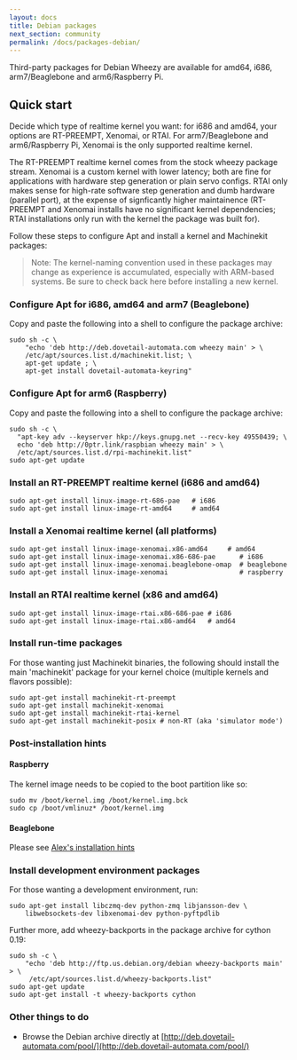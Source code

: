 ```yaml
---
layout: docs
title: Debian packages
next_section: community
permalink: /docs/packages-debian/
---
```


Third-party packages for Debian Wheezy are available for amd64, i686,
arm7/Beaglebone and arm6/Raspberry Pi.

## Quick start

Decide which type of realtime kernel you want: for i686 and amd64,
your options are RT-PREEMPT, Xenomai, or RTAI. For arm7/Beaglebone and
arm6/Raspberry Pi, Xenomai is the only supported realtime kernel.

The RT-PREEMPT realtime kernel comes from the stock wheezy package
stream. Xenomai is a custom kernel with lower latency;
both are fine for applications with hardware step generation or plain
servo configs. RTAI only makes sense for high-rate software step
generation and dumb hardware (parallel port),
at the expense of signficantly higher maintainence
(RT-PREEMPT and Xenomai installs have no significant kernel
dependencies; RTAI installations only run with the kernel the package
was built for).

Follow these steps to configure Apt and install a kernel and Machinekit packages:

> Note: The kernel-naming convention used in these packages may change as
> experience is accumulated, especially with ARM-based systems. Be sure to
> check back here before installing a new kernel.

### Configure Apt for i686, amd64 and arm7 (Beaglebone)

Copy and paste the following into a shell to configure the package archive:

    sudo sh -c \
        "echo 'deb http://deb.dovetail-automata.com wheezy main' > \
        /etc/apt/sources.list.d/machinekit.list; \
        apt-get update ; \
        apt-get install dovetail-automata-keyring"

### Configure Apt for arm6 (Raspberry)

Copy and paste the following into a shell to configure the package
archive:

    sudo sh -c \
      "apt-key adv --keyserver hkp://keys.gnupg.net --recv-key 49550439; \
      echo 'deb http://0ptr.link/raspbian wheezy main' > \
      /etc/apt/sources.list.d/rpi-machinekit.list"
    sudo apt-get update

### Install an RT-PREEMPT realtime kernel (i686 and amd64)

	sudo apt-get install linux-image-rt-686-pae   # i686
	sudo apt-get install linux-image-rt-amd64     # amd64

### Install a Xenomai realtime kernel (all platforms)

	sudo apt-get install linux-image-xenomai.x86-amd64 	   # amd64
	sudo apt-get install linux-image-xenomai.x86-686-pae      # i686
	sudo apt-get install linux-image-xenomai.beaglebone-omap  # beaglebone
	sudo apt-get install linux-image-xenomai                  # raspberry

### Install an RTAI realtime kernel (x86 and amd64)

	sudo apt-get install linux-image-rtai.x86-686-pae # i686
	sudo apt-get install linux-image-rtai.x86-amd64   # amd64

### Install run-time packages

For those wanting just Machinekit binaries, the following should
install the main 'machinekit' package for your kernel choice (multiple
kernels and flavors possible):

    sudo apt-get install machinekit-rt-preempt
    sudo apt-get install machinekit-xenomai
    sudo apt-get install machinekit-rtai-kernel
    sudo apt-get install machinekit-posix # non-RT (aka 'simulator mode')


### Post-installation hints

#### Raspberry

The kernel image needs to be copied to the boot partition like so:

    sudo mv /boot/kernel.img /boot/kernel.img.bck
    sudo cp /boot/vmlinuz* /boot/kernel.img

#### Beaglebone

Please see [Alex's installation hints](https://github.com/strahlex/asciidoc-sandbox/wiki/Creating-a-Machinekit-Debian-Image)

### Install development environment packages

For those wanting a development environment, run:

    sudo apt-get install libczmq-dev python-zmq libjansson-dev \
        libwebsockets-dev libxenomai-dev python-pyftpdlib

Further more, add wheezy-backports in the package archive for cython 0.19:

    sudo sh -c \
        "echo 'deb http://ftp.us.debian.org/debian wheezy-backports main' > \
         /etc/apt/sources.list.d/wheezy-backports.list"
    sudo apt-get update
    sudo apt-get install -t wheezy-backports cython


### Other things to do

- Browse the Debian archive directly at
  [http://deb.dovetail-automata.com/pool/](http://deb.dovetail-automata.com/pool/)

